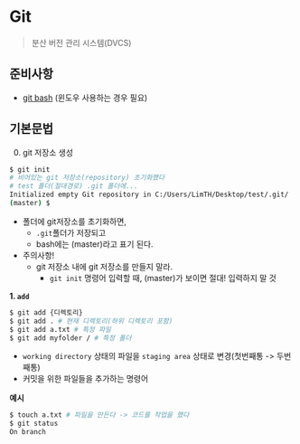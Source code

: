 # Git

> 분산 버전 관리 시스템(DVCS)

## 준비사항

* [git bash](https://gitforwindows.org/) (윈도우 사용하는 경우 필요)

## 기본문법

0. git 저장소 생성

```bash
$ git init
# 비어있는 git 저장소(repository) 초기화했다
# test 폴더(절대경로) .git 폴더에...
Initialized empty Git repository in C:/Users/LimTH/Desktop/test/.git/
(master) $
```

* 폴더에 git저장소를 초기화하면,
  * `.git`폴더가 저장되고 
  * bash에는 (master)라고 표기 된다.
* 주의사항!
  * git 저장소 내에 git 저장소를 만들지 말라.
    * `git init` 명령어 입력할 때, (master)가 보이면 절대! 입력하지 말 것

**1. `add`** 

```bash
$ git add {디렉토리}
$ git add . # 현재 디렉토리(하위 디렉토리 포함)
$ git add a.txt # 특정 파일
$ git add myfolder / # 특정 폴더
```

* `working directory` 상태의 파일을 `staging area` 상태로 변경(첫번째통 -> 두번째통)
* 커밋을 위한 파일들을 추가하는 명령어

**예시**

```bash
$ touch a.txt # 파일을 만든다 -> 코드를 작업을 했다
$ git status
On branch 
```

